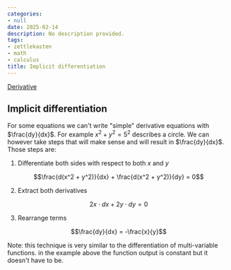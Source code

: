 ```yaml
---
categories:
- null
date: 2025-02-14
description: No description provided.
tags:
- zettlekasten
- math
- calculus
title: Implicit differentiation
---
```


[Derivative](Derivative.md)

## Implicit differentiation

For some equations we can't write "simple" derivative equations with $\frac{dy}{dx}$. For example $x^2 + y^2 = 5^2$ describes a circle. We can however take steps that will make sense and will result in $\frac{dy}{dx}$. Those steps are:

1. Differentiate both sides with respect to both $x$ and $y$

$$\frac{d(x^2 + y^2)}{dx} + \frac{d(x^2 + y^2)}{dy} = 0$$

2. Extract both derivatives

$$2x\cdot dx + 2y\cdot dy = 0$$

3. Rearrange terms

$$\frac{dy}{dx} = -\frac{x}{y}$$

Note: this technique is very similar to the differentiation of multi-variable functions. in the example above the function output is constant but it doesn't have to be.